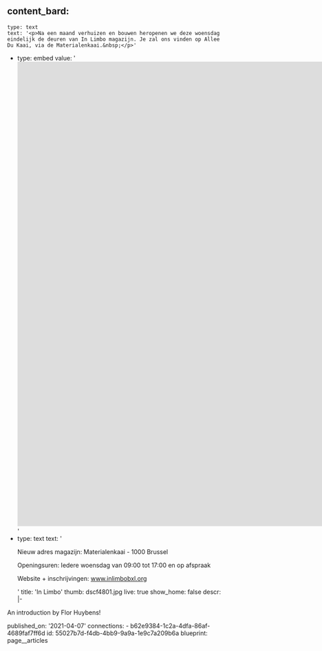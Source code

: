 content_bard:
  -
    type: text
    text: '<p>Na een maand verhuizen en bouwen heropenen we deze woensdag eindelijk de deuren van In Limbo magazijn. Je zal ons vinden op Allee Du Kaai, via de Materialenkaai.&nbsp;</p>'
  -
    type: embed
    value: '<iframe src="https://player.vimeo.com/video/533100102?badge=0&amp;autopause=0&amp;player_id=0&amp;app_id=58479" width="1920" height="1080" frameborder="0" allow="autoplay; fullscreen; picture-in-picture" allowfullscreen title="In Limbo"></iframe>'
  -
    type: text
    text: '<p>Nieuw adres magazijn: Materialenkaai - 1000 Brussel</p><p>Openingsuren: Iedere woensdag van 09:00 tot 17:00 en op afspraak</p><p>Website + inschrijvingen: <a href="http://www.inlimbobxl.org/?fbclid=IwAR3ezqthIpdllaF564yi3n2vPofqooVfAH8qTD50S-cAALUHbeL-nEjkdK4" rel="nofollow noopener" target="_blank">www.inlimbobxl.org</a></p>'
title: 'In Limbo'
thumb: dscf4801.jpg
live: true
show_home: false
descr: |-
  <p>An introduction by Flor Huybens!
  </p>
published_on: '2021-04-07'
connections:
  - b62e9384-1c2a-4dfa-86af-4689faf7ff6d
id: 55027b7d-f4db-4bb9-9a9a-1e9c7a209b6a
blueprint: page__articles
